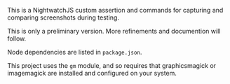 This is a NightwatchJS custom assertion and commands for
capturing and comparing screenshots during testing.

This is only a preliminary version.
More refinements and documention will follow.

Node dependencies are listed in `package.json`.

This project uses the `gm` module, and so requires that
graphicsmagick or imagemagick are installed and configured on your system.